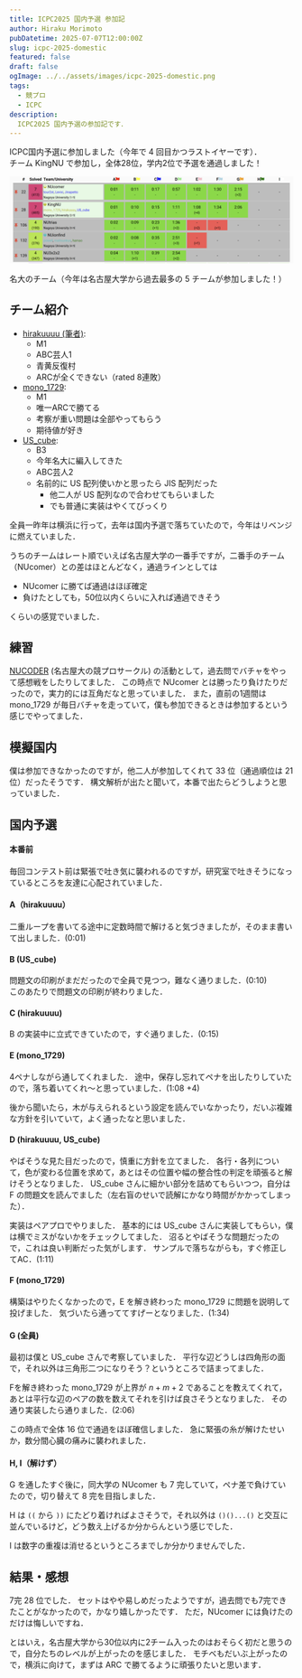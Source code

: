 ```yaml
---
title: ICPC2025 国内予選 参加記
author: Hiraku Morimoto
pubDatetime: 2025-07-07T12:00:00Z
slug: icpc-2025-domestic
featured: false
draft: false
ogImage: ../../assets/images/icpc-2025-domestic.png
tags:
  - 競プロ
  - ICPC
description:
  ICPC2025 国内予選の参加記です．
---
```





ICPC国内予選に参加しました（今年で 4 回目かつラストイヤーです）．<br>
チーム KingNU で参加し，全体28位，学内2位で予選を通過しました！

![alt text](image-1.png)
<figcaption class="text-center">
名大のチーム（今年は名古屋大学から過去最多の 5 チームが参加しました！）
</figcaption>



## チーム紹介

- [hirakuuuu (筆者)](https://atcoder.jp/users/hirakuuuu): 
  - M1
  - ABC芸人1
  - 青黄反復村
  - ARCが全くできない（rated 8連敗）
- [mono_1729](https://atcoder.jp/users/mono_1729):
  - M1
  - 唯一ARCで勝てる
  - 考察が重い問題は全部やってもらう
  - 期待値が好き
- [US_cube](https://atcoder.jp/users/US_cube): 
  - B3
  - 今年名大に編入してきた
  - ABC芸人2
  - 名前的に US 配列使いかと思ったら JIS 配列だった
    - 他二人が US 配列なので合わせてもらいました
    - でも普通に実装はやくてびっくり

全員一昨年は横浜に行って，去年は国内予選で落ちていたので，今年はリベンジに燃えていました．

うちのチームはレート順でいえば名古屋大学の一番手ですが，二番手のチーム（NUcomer）との差はほとんどなく，通過ラインとしては
- NUcomer に勝てば通過はほぼ確定
- 負けたとしても，50位以内くらいに入れば通過できそう

くらいの感覚でいました．




## 練習

[NUCODER](https://x.com/NUCODER3) (名古屋大の競プロサークル) の活動として，過去問でバチャをやって感想戦をしたりしてました．
この時点で NUcomer とは勝ったり負けたりだったので，実力的には互角だなと思っていました．
また，直前の1週間は mono_1729 が毎日バチャを走っていて，僕も参加できるときは参加するという感じでやってました．

## 模擬国内

僕は参加できなかったのですが，他二人が参加してくれて 33 位（通過順位は 21 位）だったそうです．
構文解析が出たと聞いて，本番で出たらどうしようと思っていました．

## 国内予選

#### 本番前

毎回コンテスト前は緊張で吐き気に襲われるのですが，研究室で吐きそうになっているところを友達に心配されていました．

#### A（hirakuuuu）

二重ループを書いてる途中に定数時間で解けると気づきましたが，そのまま書いて出しました．(0:01)

#### B (US_cube)

問題文の印刷がまだだったので全員で見つつ，難なく通りました．(0:10)<br>
このあたりで問題文の印刷が終わりました．

#### C (hirakuuuu)

B の実装中に立式できていたので，すぐ通りました．(0:15)


#### E (mono_1729)

4ペナしながら通してくれました．
途中，保存し忘れてペナを出したりしていたので，落ち着いてくれ～と思っていました．(1:08 +4)

後から聞いたら，木が与えられるという設定を読んでいなかったり，だいぶ複雑な方針を引いていて，よく通ったなと思いました．


#### D (hirakuuuu, US_cube)

やばそうな見た目だったので，慎重に方針を立てました．
各行・各列について，色が変わる位置を求めて，あとはその位置や幅の整合性の判定を頑張ると解けそうとなりました．
US_cube さんに細かい部分を詰めてもらいつつ，自分は F の問題文を読んでました（左右盲のせいで読解にかなり時間がかかってしまった）．

実装はペアプロでやりました．
基本的には US_cube さんに実装してもらい，僕は横でミスがないかをチェックしてました．
沼るとやばそうな問題だったので，これは良い判断だった気がします．
サンプルで落ちながらも，すぐ修正してAC．(1:11)


#### F (mono_1729)

構築はやりたくなかったので，E を解き終わった mono_1729 に問題を説明して投げました．
気づいたら通っててすげーとなりました．(1:34)

#### G (全員)

最初は僕と US_cube さんで考察していました．
平行な辺どうしは四角形の面で，それ以外は三角形二つになりそう？というところで詰まってました．

Fを解き終わった mono_1729 が上界が $n+m+2$ であることを教えてくれて，あとは平行な辺のペアの数を数えてそれを引けば良さそうとなりました．
その通り実装したら通りました．(2:06)

この時点で全体 16 位で通過をほぼ確信しました．
急に緊張の糸が解けたせいか，数分間心臓の痛みに襲われました．


#### H, I（解けず）

G を通したすぐ後に，同大学の NUcomer も 7 完していて，ペナ差で負けていたので，切り替えて 8 完を目指しました．

H は `((` から `))` にたどり着ければよさそうで，それ以外は `()()...()` と交互に並んでいるけど，どう数え上げるか分からんという感じでした．

I は数字の重複は消せるというところまでしか分かりませんでした．


## 結果・感想

7完 28 位でした．
セットはやや易しめだったようですが，過去問でも7完できたことがなかったので，かなり嬉しかったです．
ただ，NUcomer には負けたのだけは悔しいですね．

とはいえ，名古屋大学から30位以内に2チーム入ったのはおそらく初だと思うので，自分たちのレベルが上がったのを感じました．
モチベもだいぶ上がったので，横浜に向けて，まずは ARC で勝てるように頑張りたいと思います．
